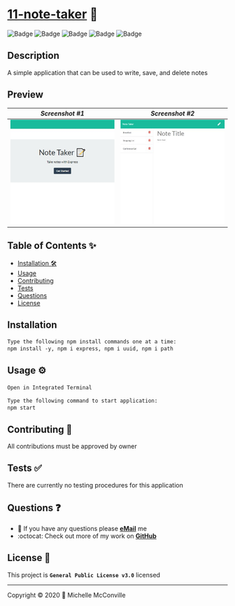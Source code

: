 
# [11-note-taker](https://mchel-note-taker.herokuapp.com/) 🔗

![Badge](https://8nxhgwjcvhpi.runkit.sh)
![Badge](https://ixln01j0o4kn.runkit.sh)
![Badge](https://x2svn726msit.runkit.sh)
![Badge](https://2ss5ft5rcga1.runkit.sh)
![Badge](https://img.shields.io/badge/license-GPL%20v3-40e637)

## Description

A simple application that can be used to write, save, and delete notes

## Preview

| <div align="center">***Screenshot #1***</div>| <div align="center">***Screenshot #2***</div>|
| -------------------------------------------- | -------------------------------------------- |
| ![Demo](./docs/noteTaker400-1.jpg)           | ![SC](./docs/noteTaker400-2.jpg)             |

## Table of Contents ✨

* [Installation 🛠️](#installation)
* [Usage](#usage)
* [Contributing](#contributing)
* [Tests](#tests)
* [Questions](#questions)
* [License](#license)

## Installation

```node
Type the following npm install commands one at a time:
npm install -y, npm i express, npm i uuid, npm i path
```

## Usage ⚙️ <a name="usage"></a>

`Open in Integrated Terminal`

```node
Type the following command to start application:
npm start
```

## Contributing 🤝 <a name="contributing"></a>

All contributions must be approved by owner

## Tests ✅ <a name="tests"></a>

There are currently no testing procedures for this application

## Questions ❓ <a name="questions"></a>

* 📧 If you have any questions please [**eMail**](mailto:dev.mchel@gmail.com) me
* :octocat: Check out more of my work on [**GitHub**](https://github.com/MichelleMcConville)

## License 📝 <a name="license"></a>

This project is **`General Public License v3.0`** licensed

---

 Copyright ©️ 2020 🌷 Michelle McConville
